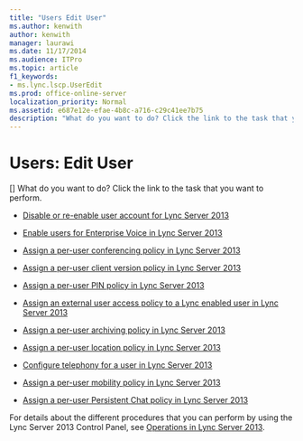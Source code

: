 ```yaml
---
title: "Users Edit User"
ms.author: kenwith
author: kenwith
manager: laurawi
ms.date: 11/17/2014
ms.audience: ITPro
ms.topic: article
f1_keywords:
- ms.lync.lscp.UserEdit
ms.prod: office-online-server
localization_priority: Normal
ms.assetid: e687e12e-efae-4b8c-a716-c29c41ee7b75
description: "What do you want to do? Click the link to the task that you want to perform."
---
```


# Users: Edit User
[]
What do you want to do? Click the link to the task that you want to perform.
  
- [Disable or re-enable user account for Lync Server 2013](disable-or-re-enable-user-account-for-lync-server.md)
    
- [Enable users for Enterprise Voice in Lync Server 2013](enable-users-for-enterprise-voice.md)
    
- [Assign a per-user conferencing policy in Lync Server 2013](assign-a-per-user-conferencing-policy.md)
    
- [Assign a per-user client version policy in Lync Server 2013](assign-a-per-user-client-version-policy.md)
    
- [Assign a per-user PIN policy in Lync Server 2013](assign-a-per-user-pin-policy.md)
    
- [Assign an external user access policy to a Lync enabled user in Lync Server 2013](assign-an-external-user-access-policy-to-a-lync-enabled-user.md)
    
- [Assign a per-user archiving policy in Lync Server 2013](assign-a-per-user-archiving-policy.md)
    
- [Assign a per-user location policy in Lync Server 2013](assign-a-per-user-location-policy.md)
    
- [Configure telephony for a user in Lync Server 2013](configure-telephony-for-a-user.md)
    
- [Assign a per-user mobility policy in Lync Server 2013](assign-a-per-user-mobility-policy.md)
    
- [Assign a per-user Persistent Chat policy in Lync Server 2013](assign-a-per-user-persistent-chat-policy.md)
    
For details about the different procedures that you can perform by using the Lync Server 2013 Control Panel, see [Operations in Lync Server 2013](operations.md).
  


